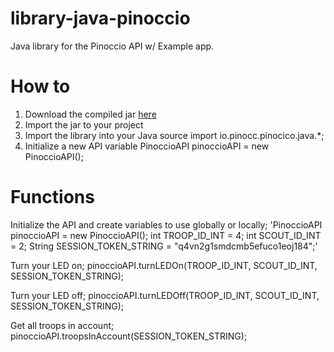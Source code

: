 library-java-pinoccio
=====================

Java library for the Pinoccio API w/ Example app.

How to
======
1. Download the compiled jar [here](http://haifisch.ninja/library-java-pinoccio.zip)
2. Import the jar to your project
3. Import the library into your Java source
    import io.pinocc.pinocico.java.*;
4. Initialize a new API variable
    PinoccioAPI pinoccioAPI = new PinoccioAPI();


Functions
=========
Initialize the API and create variables to use globally or locally;
    'PinoccioAPI pinoccioAPI = new PinoccioAPI();
    int TROOP_ID_INT = 4;
    int SCOUT_ID_INT = 2;
    String SESSION_TOKEN_STRING = "q4vn2g1smdcmb5efuco1eoj184";'
 
Turn your LED on;
    pinoccioAPI.turnLEDOn(TROOP_ID_INT, SCOUT_ID_INT, SESSION_TOKEN_STRING);

Turn your LED off;
    pinoccioAPI.turnLEDOff(TROOP_ID_INT, SCOUT_ID_INT, SESSION_TOKEN_STRING);

Get all troops in account;
    pinoccioAPI.troopsInAccount(SESSION_TOKEN_STRING);
